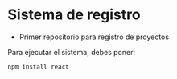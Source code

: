 # Sistema de registro
- Primer repositorio para registro de proyectos

Para ejecutar el sistema, debes poner:

```npm install react```
